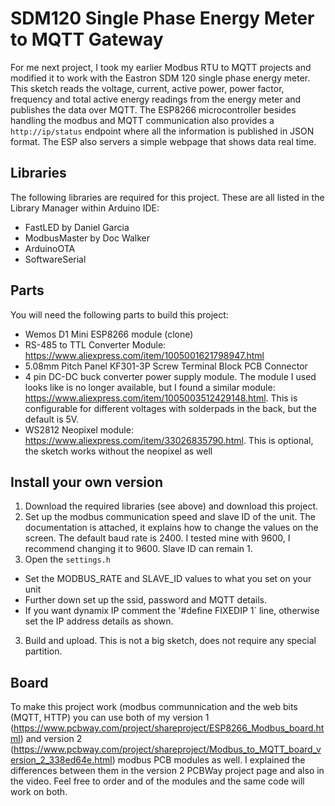 # SDM120 Single Phase Energy Meter to MQTT Gateway
For me next project, I took my earlier Modbus RTU to MQTT projects and modified it to work with the Eastron SDM 120 single phase energy meter. This sketch reads the voltage, current, active power, power factor, frequency and total active energy readings from the energy meter and publishes the data over MQTT.
The ESP8266 microcontroller besides handling the modbus and MQTT communication also provides a `http://ip/status` endpoint where all the information is published in JSON format. The ESP also servers a simple webpage that shows data real time.

## Libraries
The following libraries are required for this project. These are all listed in the Library Manager within Arduino IDE:
- FastLED by Daniel Garcia
- ModbusMaster by Doc Walker
- ArduinoOTA
- SoftwareSerial

## Parts
You will need the following parts to build this project:
- Wemos D1 Mini ESP8266 module (clone)
- RS-485 to TTL Converter Module: https://www.aliexpress.com/item/1005001621798947.html
- 5.08mm Pitch Panel KF301-3P Screw Terminal Block PCB Connector
- 4 pin DC-DC buck converter power supply module. The module I used looks like is no longer available, but I found a similar module: https://www.aliexpress.com/item/1005003512429148.html. This is configurable for different voltages with solderpads in the back, but the default is 5V.
- WS2812 Neopixel module: https://www.aliexpress.com/item/33026835790.html. This is optional, the sketch works without the neopixel as well

## Install your own version
1. Download the required libraries (see above) and download this project.
2. Set up the modbus communication speed and slave ID of the unit. The documentation is attached, it explains how to change the values on the screen. The default baud rate is 2400. I tested mine with 9600, I recommend changing it to 9600. Slave ID can remain 1.
2. Open the `settings.h` 
  - Set the MODBUS_RATE and SLAVE_ID values to what you set on your unit
  - Further down set up the ssid, password and MQTT details. 
  - If you want dynamix IP comment the '#define FIXEDIP   1` line, otherwise set the IP address details as shown.
3. Build and upload. This is not a big sketch, does not require any special partition.

## Board
To make this project work (modbus communnication and the web bits (MQTT, HTTP) you can use both of my version 1 (https://www.pcbway.com/project/shareproject/ESP8266_Modbus_board.html) and version 2 (https://www.pcbway.com/project/shareproject/Modbus_to_MQTT_board_version_2_338ed64e.html) modbus PCB modules as well. I explained the differences between them in the version 2 PCBWay project page and also in the video. Feel free to order and of the modules and the same code will work on both.

